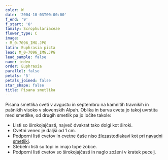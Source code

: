 ```yaml
---
color: W
date: '2004-10-03T00:00:00'
f_end: '9'
f_start: '8'
family: Scrophulariaceae
flower_type: C
image:
- M_0-7096_IMG.JPG
latin: Euphrasia picta
lead: M_0-7096_IMG.JPG
lead_sample: false
name: index
order: Euphrasia
parallel: false
petals: '5'
petals_joined: false
star_shape: false
title: Pisana smetlika
---
```

Pisana smetlika cveti v avgustu in septembru na kamnitih travnikih in pašnikih visoko v slovenskih Alpah. Oblika in barva cveta jo takoj uvrstita med smetlike, od drugih smetlik pa jo ločite takole:

-   Listi so širokojajčasti, največ dvakrat tako dolgi kot široki.
-   Cvetni venec je daljši od 1 cm.
-   Podporni listi cvetov in cvetne čaše niso žlezastodlakavi kot pri [navadni smetliki](../EuphrasiaRostkoviana(NavadnaSmetlika)/si_EuphrasiaRostokoviana(NavadnaSmetlika).asp).
-   Stebelni listi so topi in imajo tope zobce.
-   Podporni listi cvetov so širokojajčasti in naglo zoženi v kratek pecelj.
